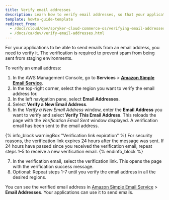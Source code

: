 ```yaml
---
title: Verify email addresses
description: Learn how to verify email addresses, so that your applications can send emails from them.
template: howto-guide-template
redirect_from:
  - /docs/cloud/dev/spryker-cloud-commerce-os/verifying-email-addresses.html
  - /docs/ca/dev/verify-email-addresses.html
---
```


For your applications to be able to send emails from an email address, you need to verify it. The verification is required to prevent spam from being sent from staging environments.

To verify an email address:

1. In the AWS Management Console, go to **Services** > [**Amazon Simple Email Service**](https://console.aws.amazon.com/ses/).
2. In the top-right corner, select the region you want to verify the email address for.
3. In the left navigation pane, select **Email Addresses**.
4. Select **Verify a New Email Address**.
5. In the *Verify a New Email Address* window, enter the **Email Address** you want to verify and select **Verify This Email Address**.
  This reloads the page with the *Verification Email Sent* window displayed. A verification email has been sent to the email address.

  {% info_block warningBox "Verification link expiration" %}
  For security reasons, the verification link expires 24 hours after the message was sent. If 24 hours have passed since you received the verification email, repeat steps 1–5 to receive a new verification email.
  {% endinfo_block %}

7. In the verification email, select the verification link.
  This opens the page with the verification success message.
8. Optional: Repeat steps 1-7 until you verify the email address in all the desired regions.

You can see the verified email address in [Amazon Simple Email Service](https://console.aws.amazon.com/ses/) > **Email Addresses**. Your applications can use it to send emails.
